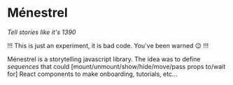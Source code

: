 # Ménestrel
*Tell stories like it's 1390*

!!! This is just an experiment, it is bad code. You've been warned :wink: !!!

Ménestrel is a storytelling javascript library. The idea was to define *sequences* that could [mount/unmount/show/hide/move/pass props to/wait for] React components to make onboarding, tutorials, etc...
